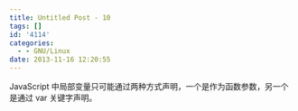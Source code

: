 ```yaml
---
title: Untitled Post - 10
tags: []
id: '4114'
categories:
  - - GNU/Linux
date: 2013-11-16 12:20:55
---
```


JavaScript 中局部变量只可能通过两种方式声明，一个是作为函数参数，另一个是通过 var 关键字声明。
